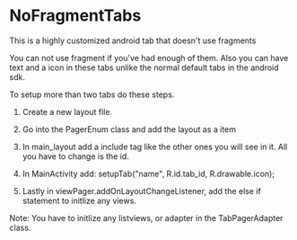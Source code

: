 # NoFragmentTabs
This is a highly customized android tab that doesn't use fragments

You can not use fragment if you've had enough of them. Also you can have text and a icon in these tabs unlike the normal default tabs in the android sdk.

To setup more than two tabs do these steps.

1. Create a new layout file.

2. Go into the PagerEnum class and add the layout as a item

3. In main_layout add a include tag like the other ones you will see in it. All you have to change is the id.

4. In MainActivity add: setupTab("name", R.id.tab_id, R.drawable.icon);

5. Lastly in viewPager.addOnLayoutChangeListener, add the else if statement to initlize any views.


Note: You have to initlize any listviews, or adapter in the TabPagerAdapter class.
